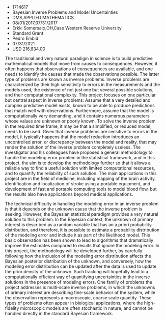 
* 1714617
* Bayesian Inverse Problems and Model Uncertainties
* DMS,APPLIED MATHEMATICS
* 08/01/2017,07/31/2017
* Erkki Somersalo,OH,Case Western Reserve University
* Standard Grant
* Pedro Embid
* 07/31/2021
* USD 216,634.00

The traditional and very natural paradigm in science is to build predictive
mathematical models that move from causes to consequences. However, it often
happens that observations of consequences are available, and one needs to
identify the causes that made the observations possible. The latter type of
problems are known as inverse problems. Inverse problems are characterized by
their high sensitivity to errors in the measurements and the models used, the
existence of not just one but several possible solutions, and their
computational complexity. This project focuses on one particular but central
aspect in inverse problems: Assume that a very detailed and complex predictive
model exists, known to be able to produce predictions that match well with
observations. Furthermore, assume that the model is computationally very
demanding, and it contains numerous parameters whose values are unknown or
poorly known. To solve the inverse problem in the required time frame, it may be
that a simplified, or reduced model, needs to be used. Given that inverse
problems are sensitive to errors in the model, it typically happens that the
model reduction introduces an uncontrolled error, or discrepancy between the
model and reality, that may render the solution of the inverse problem
completely useless. The investigator and his colleagues have proposed a general
methodology to handle the modeling error problem in the statistical framework,
and in this project, the aim is to develop the methodology further so that it
allows a reliable way to find a useful solution with limited computational
resources, and to quantify the reliability of such solution. The main
applications in this project are in the field of medicine, including mapping of
the brain activity, identification and localization of stroke using a portable
equipment, and development of fast and portable computing tools to model blood
flow, but the results also have applications beyond medical applications.

The technical difficulty in handling the modeling error in an inverse problem is
that it depends on the unknown cause that the inverse problem is seeking.
However, the Bayesian statistical paradigm provides a very natural solution to
this problem. In the Bayesian context, the unknown of primary interest is
described as a random variable that has an a priori probability distribution,
and therefore, it is possible to estimate a probability distribution of the
modeling error and include it as part of the likelihood model. This basic
observation has been shown to lead to algorithms that dramatically improve the
estimates compared to results that ignore the modeling error. In this project,
the methodology will be developed further, by carefully following how the
inclusion of the modeling error distribution affects the Bayesian posterior
distribution of the unknown, and conversely, how the modeling error distribution
can be updated after the data is used to update the prior density of the
unknown. Such tracking will hopefully lead to a computationally efficient way of
quantifying uncertainties in the inverse solutions in the presence of modeling
errors. One family of problems the project addresses is multi-scale inverse
problems, in which the unknowns of primary interest are describing fine-scale
behavior of the system, while the observation represents a macroscopic, coarse
scale quantity. These types of problems often appear in biological applications,
where the high-fidelity microscopic models are often stochastic in nature, and
cannot be handled directly in the standard Bayesian framework.
